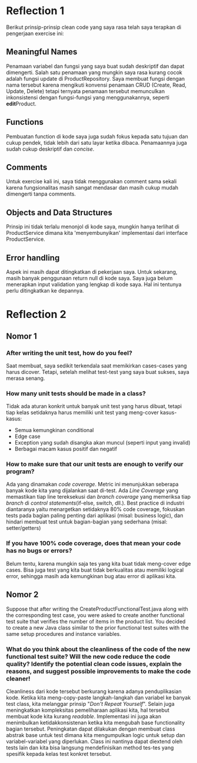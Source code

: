# Reflection 1
Berikut prinsip-prinsip clean code yang saya rasa telah saya terapkan di pengerjaan exercise ini:

## Meaningful Names
Penamaan variabel dan fungsi yang saya buat sudah deskriptif dan dapat dimengerti. Salah satu penamaan yang mungkin saya rasa kurang cocok adalah fungsi update di ProductRepository. Saya membuat fungsi dengan nama tersebut karena mengikuti konvensi penamaan CRUD (Create, Read, Update, Delete) tetapi ternyata penamaan tersebut memunculkan inkonsistensi dengan fungsi-fungsi yang menggunakannya, seperti **edit**Product.
## Functions
Pembuatan function di kode saya juga sudah fokus kepada satu tujuan dan cukup pendek, tidak lebih dari satu layar ketika dibaca. Penamaannya juga sudah cukup deskriptif dan *concise*.
## Comments
Untuk exercise kali ini, saya tidak menggunakan comment sama sekali karena fungsionalitas masih sangat mendasar dan masih cukup mudah dimengerti tanpa comments.
## Objects and Data Structures
Prinsip ini tidak terlalu menonjol di kode saya, mungkin hanya terlihat di ProductService dimana kita 'menyembunyikan' implementasi dari interface ProductService.
## Error handling
Aspek ini masih dapat ditingkatkan di pekerjaan saya. Untuk sekarang, masih banyak penggunaan return null di kode saya. Saya juga belum menerapkan input validation yang lengkap di kode saya. Hal ini tentunya perlu ditingkatkan ke depannya.

# Reflection 2
## Nomor 1
### After writing the unit test, how do you feel?
Saat membuat, saya sedikit terkendala saat memikirkan cases-cases yang harus dicover. Tetapi, setelah melihat test-test yang saya buat sukses, saya merasa senang.
### How many unit tests should be made in a class?
Tidak ada aturan konkrit untuk banyak unit test yang harus dibuat, tetapi tiap kelas setidaknya harus memiliki unit test yang meng-cover kasus-kasus:
- Semua kemungkinan conditional
- Edge case
- Exception yang sudah disangka akan muncul (seperti input yang invalid)
- Berbagai macam kasus positif dan negatif
### How to make sure that our unit tests are enough to verify our program?
Ada yang dinamakan *code coverage*. Metric ini menunjukkan seberapa banyak kode kita yang dijalankan saat di-test. Ada *Line Coverage* yang memastikan tiap line tereksekusi dan *branch coverage* yang memeriksa tiap *branch* di *control statements*(if-else, switch, dll.). Best practice di industri diantaranya yaitu menargetkan setidaknya 80% code coverage, fokuskan tests pada bagian paling penting dari aplikasi (misal: business logic), dan hindari membuat test untuk bagian-bagian yang sederhana (misal: setter/getters)
### If you have 100% code coverage, does that mean your code has no bugs or errors? 
Belum tentu, karena mungkin saja tes yang kita buat tidak meng-cover edge cases. Bisa juga test yang kita buat tidak berkualitas atau memiliki logical error, sehingga masih ada kemungkinan bug atau error di aplikasi kita.
## Nomor 2
Suppose that after writing the CreateProductFunctionalTest.java along with the corresponding test case, you were asked to create another functional test suite that verifies the number of items in the product list. You decided to create a new Java class similar to the prior functional test suites with the same setup procedures and instance variables.
### What do you think about the cleanliness of the code of the new functional test suite? Will the new code reduce the code quality? Identify the potential clean code issues, explain the reasons, and suggest possible improvements to make the code cleaner!
Cleanliness dari kode tersebut berkurang karena adanya penduplikasian kode. Ketika kita meng-copy-paste langkah-langkah dan variabel ke banyak test class, kita melanggar prinsip "*Don't Repeat Yourself*". Selain juga meningkatkan kompleksitas pemeliharaan aplikasi kita, hal tersebut membuat kode kita kurang *readable*. Implementasi ini juga akan menimbulkan ketidakkonsistenan ketika kita mengubah base functionality bagian tersebut. Peningkatan dapat dilakukan dengan membuat class abstrak base untuk test dimana kita mengumpulkan logic untuk setup dan variabel-variabel yang diperlukan. Class ini nantinya dapat diextend oleh tests lain dan kita bisa langsung mendefinisikan method tes-tes yang spesifik kepada kelas test konkret tersebut.
